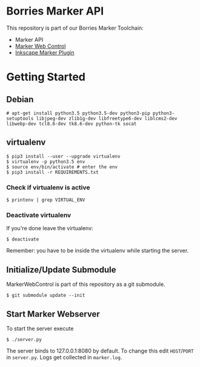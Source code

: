 Borries Marker API
==================

This repository is part of our Borries Marker Toolchain:

* Marker API
* [Marker Web Control](https://github.com/freieslabor/MarkerWebControl)
* [Inkscape Marker Plugin](https://github.com/freieslabor/inkscape_marker_plugin)

# Getting Started

## Debian

    # apt-get install python3.5 python3.5-dev python3-pip python3-setuptools libjpeg-dev zlib1g-dev libfreetype6-dev liblcms2-dev libwebp-dev tcl8.6-dev tk8.6-dev python-tk socat

## virtualenv

    $ pip3 install --user --upgrade virtualenv
    $ virtualenv -p python3.5 env
    $ source env/bin/activate # enter the env
    $ pip3 install -r REQUIREMENTS.txt

### Check if virtualenv is active

    $ printenv | grep VIRTUAL_ENV

### Deactivate virtualenv

If you're done leave the virtualenv:

    $ deactivate

Remember: you have to be inside the virtualenv while starting the server.

## Initialize/Update Submodule

MarkerWebControl is part of this repository as a git submodule.

    $ git submodule update --init

## Start Marker Webserver

To start the server execute

    $ ./server.py

The server binds to 127.0.0.1:8080 by default. To change this edit
``HOST``/``PORT`` in ``server.py``. Logs get collected in ``marker.log``.
